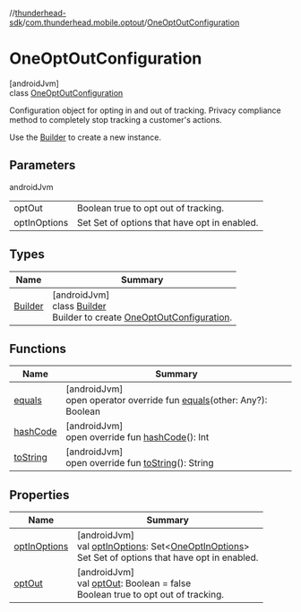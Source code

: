 //[thunderhead-sdk](../../../index.md)/[com.thunderhead.mobile.optout](../index.md)/[OneOptOutConfiguration](index.md)

# OneOptOutConfiguration

[androidJvm]\
class [OneOptOutConfiguration](index.md)

Configuration object for opting in and out of tracking. Privacy compliance method to completely stop tracking a customer's actions.

Use the [Builder](-builder/index.md) to create a new instance.

## Parameters

androidJvm

| | |
|---|---|
| optOut | Boolean true to opt out of tracking. |
| optInOptions | Set<OptInOptions> Set of options that have opt in enabled. |

## Types

| Name | Summary |
|---|---|
| [Builder](-builder/index.md) | [androidJvm]<br>class [Builder](-builder/index.md)<br>Builder to create [OneOptOutConfiguration](index.md). |

## Functions

| Name | Summary |
|---|---|
| [equals](equals.md) | [androidJvm]<br>open operator override fun [equals](equals.md)(other: Any?): Boolean |
| [hashCode](hash-code.md) | [androidJvm]<br>open override fun [hashCode](hash-code.md)(): Int |
| [toString](to-string.md) | [androidJvm]<br>open override fun [toString](to-string.md)(): String |

## Properties

| Name | Summary |
|---|---|
| [optInOptions](opt-in-options.md) | [androidJvm]<br>val [optInOptions](opt-in-options.md): Set<[OneOptInOptions](../-one-opt-in-options/index.md)><br>Set<OptInOptions> Set of options that have opt in enabled. |
| [optOut](opt-out.md) | [androidJvm]<br>val [optOut](opt-out.md): Boolean = false<br>Boolean true to opt out of tracking. |
